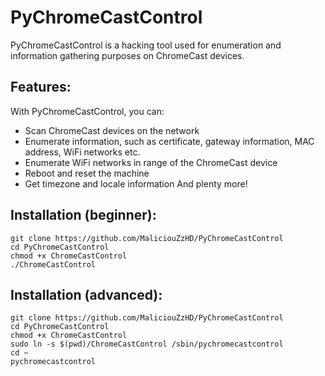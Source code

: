 # PyChromeCastControl
PyChromeCastControl is a hacking tool used for enumeration and information gathering purposes on ChromeCast devices.

## Features:
With PyChromeCastControl, you can:
* Scan ChromeCast devices on the network
* Enumerate information, such as certificate, gateway information, MAC address, WiFi networks etc.
* Enumerate WiFi networks in range of the ChromeCast device
* Reboot and reset the machine
* Get timezone and locale information
And plenty more!

## Installation (beginner):
    git clone https://github.com/MaliciouZzHD/PyChromeCastControl
    cd PyChromeCastControl
    chmod +x ChromeCastControl
    ./ChromeCastControl
    
## Installation (advanced):
    git clone https://github.com/MaliciouZzHD/PyChromeCastControl
    cd PyChromeCastControl
    chmod +x ChromeCastControl
    sudo ln -s $(pwd)/ChromeCastControl /sbin/pychromecastcontrol
    cd ~
    pychromecastcontrol
